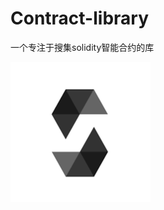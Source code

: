 # Contract-library
一个专注于搜集solidity智能合约的库

![solidity](https://github.com/Blockchain-Key/Contract-library/blob/main/solidity.png)

